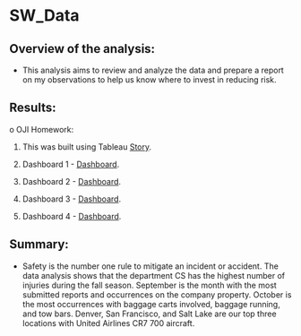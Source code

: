 # SW_Data

## Overview of the analysis:
 -  This analysis aims to review and analyze the data and prepare a report on my observations to help us know where to invest in reducing risk.

## Results:
o   OJI Homework:

1. This was built using Tableau [Story](https://public.tableau.com/app/profile/antwan.wrancher/viz/SWStory/SW).

2. Dashboard 1 - [Dashboard](https://public.tableau.com/app/profile/antwan.wrancher/viz/MedCareandLocation/Dashboard1).

3. Dashboard 2 - [Dashboard](https://public.tableau.com/app/profile/antwan.wrancher/viz/DepartmentInjuriesandSafeguard/Dashboard2).

4. Dashboard 3 - [Dashboard](https://public.tableau.com/app/profile/antwan.wrancher/viz/SafeguardsUsedOSHA/Dashboard3).

5. Dashboard 4 - [Dashboard](https://public.tableau.com/app/profile/antwan.wrancher/viz/SWAircraftPartnersMonthReport/Dashboard4).

## Summary:
 -  Safety is the number one rule to mitigate an incident or accident. The data analysis shows that the department CS has the highest number of injuries during the fall season. September is the month with the most submitted reports and occurrences on the company property. October is the most occurrences with baggage carts involved, baggage running, and tow bars. Denver, San Francisco, and Salt Lake are our top three locations with United Airlines CR7 700 aircraft.